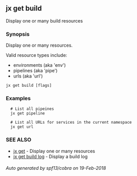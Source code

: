 ## jx get build

Display one or many build resources

### Synopsis


Display one or many resources. 

Valid resource types include: 

  * environments (aka 'env')  
  * pipelines (aka 'pipe')  
  * urls (aka 'url')

```
jx get build [flags]
```

### Examples

```
  # List all pipeines
  jx get pipeline
  
  # List all URLs for services in the current namespace
  jx get url
```

### SEE ALSO
* [jx get](jx_get.md)	 - Display one or many resources
* [jx get build log](jx_get_build_log.md)	 - Display a build log

###### Auto generated by spf13/cobra on 19-Feb-2018
